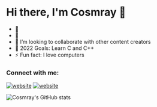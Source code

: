 # Hi there, I'm Cosmray 👋 

- 🔭 
- 🌱 
- 👯 I’m looking to collaborate with other content creators
- 🥅 2022 Goals: Learn C and C++
- ⚡ Fun fact: I love computers

### Connect with me:

[![website](./img/globe-light.svg)](https://github.com/Cosmray/)
[![website](http://images-wixmp-ed30a86b8c4ca887773594c2.wixmp.com/f/77c46e0c-3538-4799-9cc7-8ae6308605fa/d7ujcvz-bb696641-0c72-4583-b66c-77997a69dc8e.png?token=eyJ0eXAiOiJKV1QiLCJhbGciOiJIUzI1NiJ9.eyJpc3MiOiJ1cm46YXBwOjdlMGQxODg5ODIyNjQzNzNhNWYwZDQxNWVhMGQyNmUwIiwic3ViIjoidXJuOmFwcDo3ZTBkMTg4OTgyMjY0MzczYTVmMGQ0MTVlYTBkMjZlMCIsImF1ZCI6WyJ1cm46c2VydmljZTpmaWxlLmRvd25sb2FkIl0sIm9iaiI6W1t7InBhdGgiOiIvZi83N2M0NmUwYy0zNTM4LTQ3OTktOWNjNy04YWU2MzA4NjA1ZmEvZDd1amN2ei1iYjY5NjY0MS0wYzcyLTQ1ODMtYjY2Yy03Nzk5N2E2OWRjOGUucG5nIn1dXX0.e6RzzCxzqveTsr4-IgL3DwvXFi3HmjXc3ZeVyl8MVNI)](https://steamcommunity.com/id/cosmray)

![Cosmray's GitHub stats](https://github-readme-stats.vercel.app/api?username=Cosmray&show_icons=true&theme=radical)
